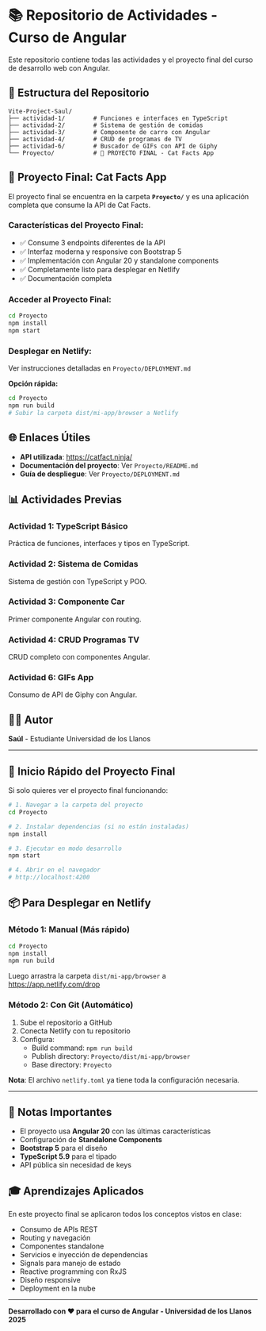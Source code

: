 # 📚 Repositorio de Actividades - Curso de Angular

Este repositorio contiene todas las actividades y el proyecto final del curso de desarrollo web con Angular.

## 📁 Estructura del Repositorio

```
Vite-Project-Saul/
├── actividad-1/        # Funciones e interfaces en TypeScript
├── actividad-2/        # Sistema de gestión de comidas
├── actividad-3/        # Componente de carro con Angular
├── actividad-4/        # CRUD de programas de TV
├── actividad-6/        # Buscador de GIFs con API de Giphy
└── Proyecto/           # 🎯 PROYECTO FINAL - Cat Facts App
```

## 🎯 Proyecto Final: Cat Facts App

El proyecto final se encuentra en la carpeta **`Proyecto/`** y es una aplicación completa que consume la API de Cat Facts.

### Características del Proyecto Final:
- ✅ Consume 3 endpoints diferentes de la API
- ✅ Interfaz moderna y responsive con Bootstrap 5
- ✅ Implementación con Angular 20 y standalone components
- ✅ Completamente listo para desplegar en Netlify
- ✅ Documentación completa

### Acceder al Proyecto Final:
```bash
cd Proyecto
npm install
npm start
```

### Desplegar en Netlify:
Ver instrucciones detalladas en `Proyecto/DEPLOYMENT.md`

**Opción rápida:**
```bash
cd Proyecto
npm run build
# Subir la carpeta dist/mi-app/browser a Netlify
```

## 🌐 Enlaces Útiles

- **API utilizada**: https://catfact.ninja/
- **Documentación del proyecto**: Ver `Proyecto/README.md`
- **Guía de despliegue**: Ver `Proyecto/DEPLOYMENT.md`

## 📊 Actividades Previas

### Actividad 1: TypeScript Básico
Práctica de funciones, interfaces y tipos en TypeScript.

### Actividad 2: Sistema de Comidas
Sistema de gestión con TypeScript y POO.

### Actividad 3: Componente Car
Primer componente Angular con routing.

### Actividad 4: CRUD Programas TV
CRUD completo con componentes Angular.

### Actividad 6: GIFs App
Consumo de API de Giphy con Angular.

## 👨‍💻 Autor

**Saúl** - Estudiante Universidad de los Llanos

---

## 🚀 Inicio Rápido del Proyecto Final

Si solo quieres ver el proyecto final funcionando:

```bash
# 1. Navegar a la carpeta del proyecto
cd Proyecto

# 2. Instalar dependencias (si no están instaladas)
npm install

# 3. Ejecutar en modo desarrollo
npm start

# 4. Abrir en el navegador
# http://localhost:4200
```

## 📦 Para Desplegar en Netlify

### Método 1: Manual (Más rápido)
```bash
cd Proyecto
npm install
npm run build
```
Luego arrastra la carpeta `dist/mi-app/browser` a https://app.netlify.com/drop

### Método 2: Con Git (Automático)
1. Sube el repositorio a GitHub
2. Conecta Netlify con tu repositorio
3. Configura:
   - Build command: `npm run build`
   - Publish directory: `Proyecto/dist/mi-app/browser`
   - Base directory: `Proyecto`

**Nota**: El archivo `netlify.toml` ya tiene toda la configuración necesaria.

---

## 📝 Notas Importantes

- El proyecto usa **Angular 20** con las últimas características
- Configuración de **Standalone Components**
- **Bootstrap 5** para el diseño
- **TypeScript 5.9** para el tipado
- API pública sin necesidad de keys

## 🎓 Aprendizajes Aplicados

En este proyecto final se aplicaron todos los conceptos vistos en clase:
- Consumo de APIs REST
- Routing y navegación
- Componentes standalone
- Servicios e inyección de dependencias
- Signals para manejo de estado
- Reactive programming con RxJS
- Diseño responsive
- Deployment en la nube

---

**Desarrollado con ❤️ para el curso de Angular - Universidad de los Llanos 2025**

